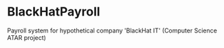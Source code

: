 # BlackHatPayroll
Payroll system for hypothetical company 'BlackHat IT' (Computer Science ATAR project)
